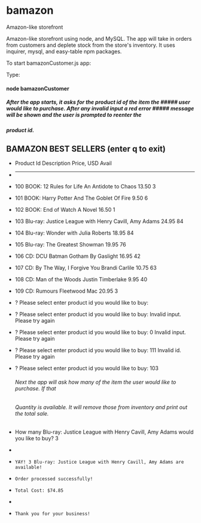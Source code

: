 # bamazon
Amazon-like storefront 

Amazon-like storefront using node, and MySQL. The app will take in orders from customers and deplete stock from the store's inventory.
It uses inquirer, mysql, and easy-table npm packages.

To start bamazonCustomer.js app:

Type:
#### node bamazonCustomer

##### After the app starts, it asks for the product id of the item the ##### user would like to purchase. After any invalid input a red error ##### message will be shown and the user is prompted to reenter the 
##### product id.


   ##     BAMAZON BEST SELLERS        (enter q to exit)

* Product Id  Description                                            Price, USD  Avail
* ----------  -----------------------------------------------------  ----------  -----
* 100         BOOK:    12 Rules for Life An Antidote to Chaos             13.50  3
* 101         BOOK:    Harry Potter And The Goblet Of Fire                 9.50  6
* 102         BOOK:    End of Watch A Novel                               16.50  1
* 103         Blu-ray: Justice League with Henry Cavill, Amy Adams        24.95  84
* 104         Blu-ray: Wonder with Julia Roberts                          18.95  84
* 105         Blu-ray: The Greatest Showman                               19.95  76
* 106         CD:      DCU Batman Gotham By Gaslight                      16.95  42
* 107         CD:      By The Way, I Forgive You Brandi Carlile           10.75  63
* 108         CD:      Man of the Woods Justin Timberlake                  9.95  40
* 109         CD:      Rumours Fleetwood Mac                              20.95  3

* ?   Please select enter product id you would like to buy: 
* ?   Please select enter product id you would like to buy:    Invalid input. Please try again
* ?   Please select enter product id you would like to buy:  0  Invalid input. Please try again
* ?   Please select enter product id you would like to buy:  111  Invalid id. Please try again
* ?   Please select enter product id you would like to buy:  103


    ###### Next the app will ask how many of the item the user would like to purchase. If that
    ###### Quantity is available. It will remove those from inventory and print out the total sale.

*   How many Blu-ray: Justice League with Henry Cavill, Amy Adams would you like to buy? 3
* 
*     YAY! 3 Blu-ray: Justice League with Henry Cavill, Amy Adams are available!
*     Order processed successfully!
*     Total Cost: $74.85
* 
*     Thank you for your business!


